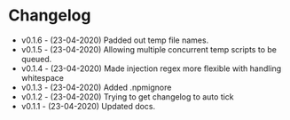 # Changelog

- v0.1.6 - (23-04-2020) Padded out temp file names.
- v0.1.5 - (23-04-2020) Allowing multiple concurrent temp scripts to be queued.
- v0.1.4 - (23-04-2020) Made injection regex more flexible with handling whitespace
- v0.1.3 - (23-04-2020) Added .npmignore
- v0.1.2 - (23-04-2020) Trying to get changelog to auto tick
- v0.1.1 - (23-04-2020) Updated docs.
